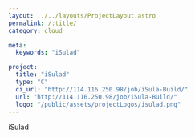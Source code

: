 ```yaml
---
layout: ../../layouts/ProjectLayout.astro
permalink: /:title/
category: cloud

meta:
  keywords: "iSulad"

project:
  title: "iSulad"
  type: "C"
  ci_url: "http://114.116.250.98/job/iSula-Build/"
  url: "http://114.116.250.98/job/iSula-Build/"
  logo: "/public/assets/projectLogos/isulad.png"
---
```


<p>iSulad</p>
